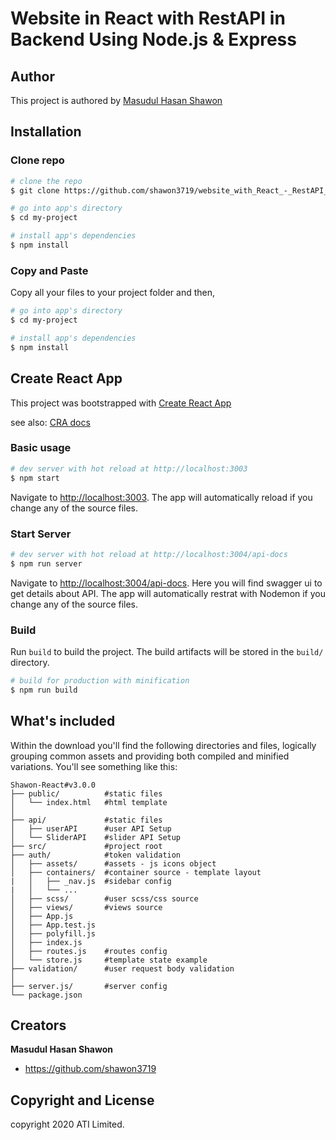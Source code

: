 # Website in React with RestAPI in Backend Using Node.js & Express

## Author 
This project is authored by [Masudul Hasan Shawon](https://github.com/shawon3719)

## Installation

### Clone repo

``` bash
# clone the repo
$ git clone https://github.com/shawon3719/website_with_React_-_RestAPI_backend_node.js_express_swagger.git

# go into app's directory
$ cd my-project

# install app's dependencies
$ npm install
```

### Copy and Paste

Copy all your files to your project folder and then,

``` bash
# go into app's directory
$ cd my-project

# install app's dependencies
$ npm install
```

## Create React App
This project was bootstrapped with [Create React App](https://github.com/facebook/create-react-app)

see also:
[CRA docs](https://create-react-app.dev/docs/getting-started)

### Basic usage

``` bash
# dev server with hot reload at http://localhost:3003
$ npm start
```

Navigate to [http://localhost:3003](http://localhost:3003). The app will automatically reload if you change any of the source files.

### Start Server
``` bash
# dev server with hot reload at http://localhost:3004/api-docs
$ npm run server
```

Navigate to [http://localhost:3004/api-docs](http://localhost:3004/api-docs). Here you will find swagger ui to get details about API. The app will automatically restrat with Nodemon if you change any of the source files.


### Build

Run `build` to build the project. The build artifacts will be stored in the `build/` directory.

```bash
# build for production with minification
$ npm run build
```

## What's included

Within the download you'll find the following directories and files, logically grouping common assets and providing both compiled and minified variations. You'll see something like this:

```
Shawon-React#v3.0.0
├── public/          #static files
│   └── index.html   #html template
│
├── api/             #static files
│   ├── userAPI      #user API Setup
│   └── SliderAPI    #slider API Setup
├── src/             #project root
├── auth/            #token validation
│   ├── assets/      #assets - js icons object
│   ├── containers/  #container source - template layout
|   │   ├── _nav.js  #sidebar config
|   │   └── ...      
│   ├── scss/        #user scss/css source
│   ├── views/       #views source
│   ├── App.js
│   ├── App.test.js
│   ├── polyfill.js
│   ├── index.js
│   ├── routes.js    #routes config
│   └── store.js     #template state example 
├── validation/      #user request body validation
│
├── server.js/       #server config
└── package.json
```
## Creators

**Masudul Hasan Shawon**
* <https://github.com/shawon3719>

## Copyright and License

copyright 2020 ATI Limited.   